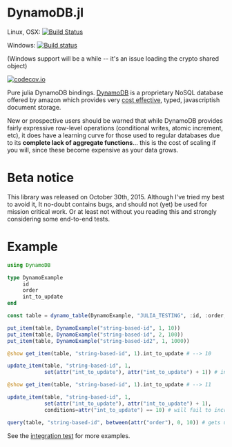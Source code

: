# DynamoDB.jl

Linux, OSX: [![Build Status](https://travis-ci.org/dls/DynamoDB.jl.svg?branch=master)](https://travis-ci.org/dls/DynamoDB.jl)

Windows: [![Build status](https://ci.appveyor.com/api/projects/status/qwlfcnnx0i1cti11?svg=true)](https://ci.appveyor.com/project/dls/dynamodb-jl)

(Windows support will be a while -- it's an issue loading the crypto shared object)

[![codecov.io](http://codecov.io/github/dls/DynamoDB.jl/coverage.svg?branch=master)](http://codecov.io/github/dls/DynamoDB.jl?branch=master)

Pure julia DynamoDB
bindings. [DynamoDB](https://aws.amazon.com/dynamodb/details/) is a
proprietary NoSQL database offered by amazon which provides very [cost
effective](https://aws.amazon.com/dynamodb/pricing/), typed,
javascriptish document storage.

New or prospective users should be warned that while DynamoDB provides
fairly expressive row-level operations (conditional writes, atomic
increment, etc), it does have a learning curve for those used to
regular databases due to its **complete lack of aggregate
functions**... this is the cost of scaling if you will, since these
become expensive as your data grows.

# Beta notice

This library was released on October 30th, 2015. Although I've tried
my best to avoid it, It no-doubt contains bugs, and should not (yet)
be used for mission critical work. Or at least not without you reading
this and strongly considering some end-to-end tests.

# Example

```julia
using DynamoDB

type DynamoExample
     id
     order
     int_to_update
end

const table = dynamo_table(DynamoExample, "JULIA_TESTING", :id, :order; env=env)

put_item(table, DynamoExample("string-based-id", 1, 10))
put_item(table, DynamoExample("string-based-id", 2, 100))
put_item(table, DynamoExample("string-based-id2", 1, 1000))

@show get_item(table, "string-based-id", 1).int_to_update # --> 10

update_item(table, "string-based-id", 1,
            set(attr("int_to_update"), attr("int_to_update") + 1)) # increments int_to_update

@show get_item(table, "string-based-id", 1).int_to_update # --> 11

update_item(table, "string-based-id", 1,
            set(attr("int_to_update"), attr("int_to_update") + 1),
            conditions=attr("int_to_update") == 10) # will fail to increment -- int_to_upate is 11

query(table, "string-based-id", between(attr("order"), 0, 10)) # gets us those first two elements
```

See the [integration
test](https://github.com/dls/DynamoDB.jl/blob/master/test/integration_tests.jl)
for more examples.
